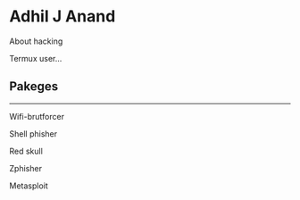 # Adhil J Anand

About hacking

Termux user...

Pakeges
-------
_______
Wifi-brutforcer

Shell phisher

Red skull

Zphisher

Metasploit
